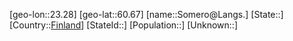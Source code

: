 ﻿---
location: [60.67,23.28]
type: City
tags:
- geo/City


SpocWebEntityId: 34360
isDeleted: false
confidential: public

---
[geo-lon::23.28]
[geo-lat::60.67]
[name::Somero@Langs.]
[State::]
[Country::[Finland](geo/Continent/Europe/Finland.md)]
[StateId::]
[Population::]
[Unknown::]

